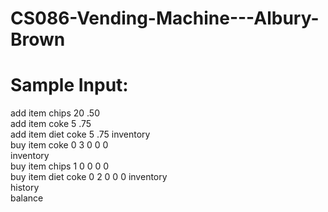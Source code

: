# CS086-Vending-Machine---Albury-Brown


# Sample Input:

add item chips 20 .50  
add item coke 5 .75  
add item diet coke 5 .75
inventory  
buy item coke 0 3 0 0 0  
inventory  
buy item chips 1 0 0 0 0  
buy item diet coke 0 2 0 0 0
inventory  
history  
balance
